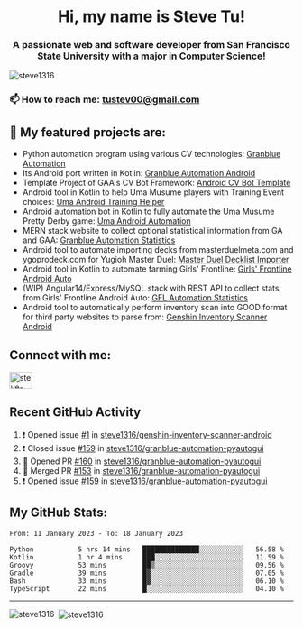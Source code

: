 <h1 align="center">Hi, my name is Steve Tu!</h1>
<h3 align="center">A passionate web and software developer from San Francisco State University with a major in Computer Science!</h3>

<p align="left"> <img src="https://komarev.com/ghpvc/?username=steve1316&label=Profile%20views&color=0e75b6&style=flat" alt="steve1316" /> </p>

### 📫 How to reach me: **tustev00@gmail.com**

## 🔭 My featured projects are:
- Python automation program using various CV technologies: [Granblue Automation](https://github.com/steve1316/granblue-automation-pyautogui)
- Its Android port written in Kotlin: [Granblue Automation Android](https://github.com/steve1316/granblue-automation-android)
- Template Project of GAA's CV Bot Framework: [Android CV Bot Template](https://github.com/steve1316/android-cv-bot-template)
- Android tool in Kotlin to help Uma Musume players with Training Event choices: [Uma Android Training Helper](https://github.com/steve1316/uma-android-training-helper)
- Android automation bot in Kotlin to fully automate the Uma Musume Pretty Derby game: [Uma Android Automation](https://github.com/steve1316/uma-android-automation)
- MERN stack website to collect optional statistical information from GA and GAA: [Granblue Automation Statistics](https://github.com/steve1316/granblue-automation-statistics)
- Android tool to automate importing decks from masterduelmeta.com and ygoprodeck.com for Yugioh Master Duel: [Master Duel Decklist Importer](https://github.com/steve1316/masterduel-android-decklist-importer)
- Android tool in Kotlin to automate farming Girls' Frontline: [Girls' Frontline Android Auto](https://github.com/steve1316/gfl-android-auto)
- (WIP) Angular14/Express/MySQL stack with REST API to collect stats from Girls' Frontline Android Auto: [GFL Automation Statistics](https://github.com/steve1316/gfl-automation-statistics)
- Android tool to automatically perform inventory scan into GOOD format for third party websites to parse from: [Genshin Inventory Scanner Android](https://github.com/steve1316/genshin-inventory-scanner-android)

## Connect with me:

<p align="left">
<a href="https://linkedin.com/in/steve-tu-370ba219b" target="blank"><img align="center" src="https://cdn.jsdelivr.net/npm/simple-icons@3.0.1/icons/linkedin.svg" alt="steve-tu-370ba219b" height="30" width="40" /></a>
</p>

## Recent GitHub Activity

<!--START_SECTION:activity-->
1. ❗️ Opened issue [#1](https://github.com/steve1316/genshin-inventory-scanner-android/issues/1) in [steve1316/genshin-inventory-scanner-android](https://github.com/steve1316/genshin-inventory-scanner-android)
2. ❗️ Closed issue [#159](https://github.com/steve1316/granblue-automation-pyautogui/issues/159) in [steve1316/granblue-automation-pyautogui](https://github.com/steve1316/granblue-automation-pyautogui)
3. 💪 Opened PR [#160](https://github.com/steve1316/granblue-automation-pyautogui/pull/160) in [steve1316/granblue-automation-pyautogui](https://github.com/steve1316/granblue-automation-pyautogui)
4. 🎉 Merged PR [#153](https://github.com/steve1316/granblue-automation-pyautogui/pull/153) in [steve1316/granblue-automation-pyautogui](https://github.com/steve1316/granblue-automation-pyautogui)
5. ❗️ Opened issue [#159](https://github.com/steve1316/granblue-automation-pyautogui/issues/159) in [steve1316/granblue-automation-pyautogui](https://github.com/steve1316/granblue-automation-pyautogui)
<!--END_SECTION:activity-->

## My GitHub Stats:

<!--START_SECTION:waka-->

```text
From: 11 January 2023 - To: 18 January 2023

Python           5 hrs 14 mins   ██████████████░░░░░░░░░░░   56.58 %
Kotlin           1 hr 4 mins     ███░░░░░░░░░░░░░░░░░░░░░░   11.59 %
Groovy           53 mins         ██▒░░░░░░░░░░░░░░░░░░░░░░   09.56 %
Gradle           39 mins         █▓░░░░░░░░░░░░░░░░░░░░░░░   07.05 %
Bash             33 mins         █▓░░░░░░░░░░░░░░░░░░░░░░░   06.10 %
TypeScript       22 mins         █░░░░░░░░░░░░░░░░░░░░░░░░   04.10 %
```

<!--END_SECTION:waka-->

---

<p><img align="left" src="https://github-readme-stats.vercel.app/api/top-langs?username=steve1316&show_icons=true&locale=en&layout=compact&theme=radical" alt="steve1316" /></p>

<p>&nbsp;<img align="center" src="https://github-readme-stats.vercel.app/api?username=steve1316&show_icons=true&locale=en&count_private=true&theme=radical" alt="steve1316" /></p>
